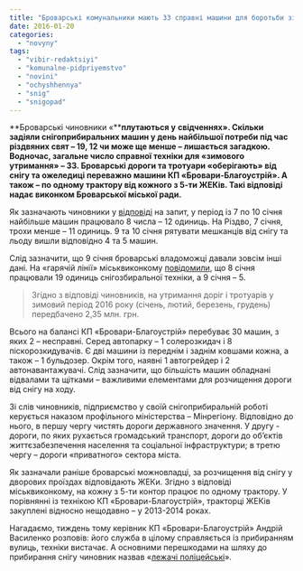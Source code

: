 ```yaml
---
title: "Броварські комунальники мають 33 справні машини для боротьби зі снігом – міськвиконком"
date: 2016-01-20
categories: 
  - "novyny"
tags: 
  - "vibir-redaktsiyi"
  - "komunalne-pidpriyemstvo"
  - "novini"
  - "ochyshhennya"
  - "snig"
  - "snigopad"
---
```


**Броварські чиновники «****плутаються у** **свідченнях». Скільки задіяли снігоприбиральних машин у день найбільшої потреби під час різдвяних свят – 19, 12 чи може ще менше – лишається загадкою. Водночас, загальне число справної техніки для «зимового утримання» – 33. Броварські дороги та тротуари «оберігають» від снігу та ожеледиці переважно машини КП «Бровари-Благоустрій». А також – по одному трактору від кожного з 5-ти ЖЕКів. Такі відповіді надає виконком Броварської міської ради.**

Як зазначають чиновники у [відповіді](http://www.slideshare.net/DmytroKarpiy/ss-57249225) на запит, у період із 7 по 10 січня найбільше машин працювало 8 числа – 12 одиниць. На Різдво, 7 січня, трохи менше – 11 одиниць. 9 та 10 січня рятувати мешканців від снігу та льоду вишли відповідно 4 та 5 машин.

Слід зазначити, що 9 січня броварські владоможці давали зовсім інші дані. На «гарячій лінії» міськвиконкому [повідомили](https://mpz.brovary.org/brovary-zavaleni-snigom-na-vulytsyah-pratsyuye-lyshe-5-odynyts-spetstehniky-fotoreportazh/), що 8 січня працювали 19 одиниць снігозбиральної техніки, а 9 січня – 5.

> Згідно з відповіді чиновників, на утримання доріг і тротуарів у зимовий період 2016 року (січень, лютий, березень, грудень) передбачено 2,35 млн. грн.

Всього на балансі КП «Бровари-Благоустрій» перебуває 30 машин, з яких 2 – несправні. Серед автопарку – 1 солерозкидач і 8 піскорозкидувачів. Є дві машини із переднім і заднім ковшами кожна, а також – 1 бульдозер. Окрім того, наявні 1 автогрейдер і 2 автонавантажувачі. Слід зазначити, що більшість машин обладнані відвалами та щітками – важливими елементами для розчищення дороги від снігу на ходу.

Зі слів чиновників, підприємство у своїй снігоприбиральній роботі керується наказом профільного міністерства – Мінрегіону. Відповідно до нього, в першу чергу чистять дороги державного значення. У другу - дороги, по яких рухається громадський транспорт, дороги до об’єктів життєзабезпечення населення та соціальної інфраструктури; в третю чергу – дороги «приватного» сектора міста.

Як зазначали раніше броварські можновладці, за розчищення від снігу у дворових проїздах відповідають ЖЕКи. Згідно з відповіді міськвиконкому, на кожну з 5-ти контор працює по одному трактору. У порівнянні із технікою КП «Бровари-Благоустрій», тракторці ЖЕКів закуплені відносно нещодавно – у 2013-2014 роках.

Нагадаємо, тиждень тому керівник КП «Бровари-Благоустрій» Андрій Василенко розповів: його служба в цілому справляється із прибиранням вулиць, техніки вистачає. А основними перешкодами на шляху до прибирання снігу чиновник назвав «[лежачі поліцейські](https://mpz.brovary.org/prybyraty-snig-komunalnykam-zavazhayut-lezhachi-politsejski/)».
